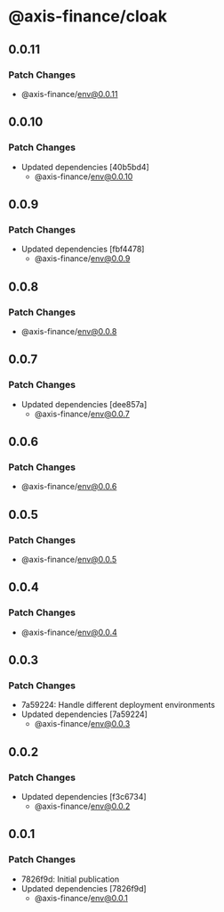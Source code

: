 # @axis-finance/cloak

## 0.0.11

### Patch Changes

- @axis-finance/env@0.0.11

## 0.0.10

### Patch Changes

- Updated dependencies [40b5bd4]
  - @axis-finance/env@0.0.10

## 0.0.9

### Patch Changes

- Updated dependencies [fbf4478]
  - @axis-finance/env@0.0.9

## 0.0.8

### Patch Changes

- @axis-finance/env@0.0.8

## 0.0.7

### Patch Changes

- Updated dependencies [dee857a]
  - @axis-finance/env@0.0.7

## 0.0.6

### Patch Changes

- @axis-finance/env@0.0.6

## 0.0.5

### Patch Changes

- @axis-finance/env@0.0.5

## 0.0.4

### Patch Changes

- @axis-finance/env@0.0.4

## 0.0.3

### Patch Changes

- 7a59224: Handle different deployment environments
- Updated dependencies [7a59224]
  - @axis-finance/env@0.0.3

## 0.0.2

### Patch Changes

- Updated dependencies [f3c6734]
  - @axis-finance/env@0.0.2

## 0.0.1

### Patch Changes

- 7826f9d: Initial publication
- Updated dependencies [7826f9d]
  - @axis-finance/env@0.0.1
